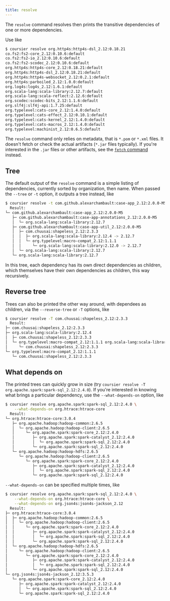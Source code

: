 ```yaml
---
title: resolve
---
```


The `resolve` command resolves then prints the transitive dependencies of one
or more dependencies.

Use like
```bash
$ coursier resolve org.http4s:http4s-dsl_2.12:0.18.21
co.fs2:fs2-core_2.12:0.10.6:default
co.fs2:fs2-io_2.12:0.10.6:default
co.fs2:fs2-scodec_2.12:0.10.6:default
org.http4s:http4s-core_2.12:0.18.21:default
org.http4s:http4s-dsl_2.12:0.18.21:default
org.http4s:http4s-websocket_2.12:0.2.1:default
org.http4s:parboiled_2.12:1.0.0:default
org.log4s:log4s_2.12:1.6.1:default
org.scala-lang:scala-library:2.12.7:default
org.scala-lang:scala-reflect:2.12.6:default
org.scodec:scodec-bits_2.12:1.1.6:default
org.slf4j:slf4j-api:1.7.25:default
org.typelevel:cats-core_2.12:1.4.0:default
org.typelevel:cats-effect_2.12:0.10.1:default
org.typelevel:cats-kernel_2.12:1.4.0:default
org.typelevel:cats-macros_2.12:1.4.0:default
org.typelevel:machinist_2.12:0.6.5:default
```

The `resolve` command only relies on metadata, that is `*.pom` or `*.xml` files.
It doesn't fetch or check the actual artifacts (`*.jar` files typically).
If you're interested in the `.jar` files or other artifacts, see the
[`fetch` command](cli-fetch.md) instead.

## Tree

The default output of the `resolve` command is a simple listing of dependencies,
currently sorted by organization, then name. When passed the `--tree` or `-t`
option, it outputs a tree instead, like
```bash
$ coursier resolve -t com.github.alexarchambault:case-app_2.12:2.0.0-M5
  Result:
└─ com.github.alexarchambault:case-app_2.12:2.0.0-M5
   ├─ com.github.alexarchambault:case-app-annotations_2.12:2.0.0-M5
   │  └─ org.scala-lang:scala-library:2.12.7
   ├─ com.github.alexarchambault:case-app-util_2.12:2.0.0-M5
   │  ├─ com.chuusai:shapeless_2.12:2.3.3
   │  │  ├─ org.scala-lang:scala-library:2.12.4 -> 2.12.7
   │  │  └─ org.typelevel:macro-compat_2.12:1.1.1
   │  │     └─ org.scala-lang:scala-library:2.12.0 -> 2.12.7
   │  └─ org.scala-lang:scala-library:2.12.7
   └─ org.scala-lang:scala-library:2.12.7
```

In this tree, each dependency has its own direct dependencies as children, which
themselves have their own dependencies as children, this way recursively.

## Reverse tree

Trees can also be printed the other way around, with dependees as children, via
the `--reverse-tree` or `-T` options, like
```bash
$ coursier resolve -T com.chuusai:shapeless_2.12:2.3.3
  Result:
├─ com.chuusai:shapeless_2.12:2.3.3
├─ org.scala-lang:scala-library:2.12.4
│  ├─ com.chuusai:shapeless_2.12:2.3.3
│  └─ org.typelevel:macro-compat_2.12:1.1.1 org.scala-lang:scala-library:2.12.0 -> 2.12.4
│     └─ com.chuusai:shapeless_2.12:2.3.3
└─ org.typelevel:macro-compat_2.12:1.1.1
   └─ com.chuusai:shapeless_2.12:2.3.3
```

## What depends on

The printed trees can quickly grow in size (try `coursier resolve -T org.apache.spark:spark-sql_2.12:2.4.0`). If you're interested in knowing what brings a
particular dependency, use the `--what-depends-on` option, like
```bash
$ coursier resolve org.apache.spark:spark-sql_2.12:2.4.0 \
    --what-depends-on org.htrace:htrace-core
  Result:
└─ org.htrace:htrace-core:3.0.4
   ├─ org.apache.hadoop:hadoop-common:2.6.5
   │  └─ org.apache.hadoop:hadoop-client:2.6.5
   │     └─ org.apache.spark:spark-core_2.12:2.4.0
   │        ├─ org.apache.spark:spark-catalyst_2.12:2.4.0
   │        │  └─ org.apache.spark:spark-sql_2.12:2.4.0
   │        └─ org.apache.spark:spark-sql_2.12:2.4.0
   └─ org.apache.hadoop:hadoop-hdfs:2.6.5
      └─ org.apache.hadoop:hadoop-client:2.6.5
         └─ org.apache.spark:spark-core_2.12:2.4.0
            ├─ org.apache.spark:spark-catalyst_2.12:2.4.0
            │  └─ org.apache.spark:spark-sql_2.12:2.4.0
            └─ org.apache.spark:spark-sql_2.12:2.4.0
```

`--what-depends-on` can be specified multiple times, like
```bash
$ coursier resolve org.apache.spark:spark-sql_2.12:2.4.0 \
    --what-depends-on org.htrace:htrace-core \
    --what-depends-on org.json4s:json4s-jackson_2.12
  Result:
├─ org.htrace:htrace-core:3.0.4
│  ├─ org.apache.hadoop:hadoop-common:2.6.5
│  │  └─ org.apache.hadoop:hadoop-client:2.6.5
│  │     └─ org.apache.spark:spark-core_2.12:2.4.0
│  │        ├─ org.apache.spark:spark-catalyst_2.12:2.4.0
│  │        │  └─ org.apache.spark:spark-sql_2.12:2.4.0
│  │        └─ org.apache.spark:spark-sql_2.12:2.4.0
│  └─ org.apache.hadoop:hadoop-hdfs:2.6.5
│     └─ org.apache.hadoop:hadoop-client:2.6.5
│        └─ org.apache.spark:spark-core_2.12:2.4.0
│           ├─ org.apache.spark:spark-catalyst_2.12:2.4.0
│           │  └─ org.apache.spark:spark-sql_2.12:2.4.0
│           └─ org.apache.spark:spark-sql_2.12:2.4.0
└─ org.json4s:json4s-jackson_2.12:3.5.3
   └─ org.apache.spark:spark-core_2.12:2.4.0
      ├─ org.apache.spark:spark-catalyst_2.12:2.4.0
      │  └─ org.apache.spark:spark-sql_2.12:2.4.0
      └─ org.apache.spark:spark-sql_2.12:2.4.0
```
